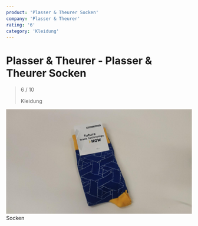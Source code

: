 ```yaml
---
product: 'Plasser & Theurer Socken'
company: 'Plasser & Theurer'
rating: '6'
category: 'Kleidung'
---
```


# Plasser & Theurer - Plasser & Theurer Socken
>
> 6 / 10
>
> Kleidung

![Plasser & Theurer Socken](assets\plasser-&-theurer-plasser-&-theurer-socken-969c8a6d-b221-4afa-be07-3d38d1a7817b.jpg)
Socken
